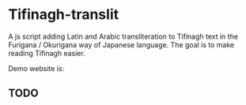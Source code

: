 # Tifinagh-translit

A js script adding Latin and Arabic transliteration to Tifinagh text in the Furigana / Okurigana way of Japanese language. The goal is to make reading Tifinagh easier. 

Demo website is:

## TODO

